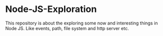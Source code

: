 # Node-JS-Exploration
This repository is about the exploring some now and interesting things in Node JS. Like events, path, file system and http server etc.
